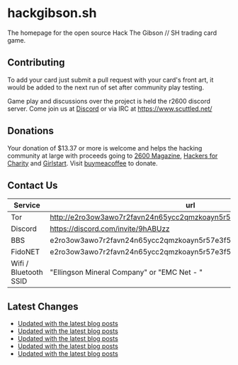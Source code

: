 # hackgibson.sh
The homepage for the open source Hack The Gibson // SH trading card game.


## Contributing

To add your card just submit a pull request with your card's front art, it would be added to the next run of set after community play testing.

Game play and discussions over the project is held the r2600 discord server. Come join us at [Discord](https://discord.com/invite/9hABUzz) or via IRC at https://www.scuttled.net/


## Donations

Your donation of $13.37 or more is welcome and helps the hacking community at large with proceeds going to [2600 Magazine](https://2600.com/), [Hackers for Charity](https://hackersforcharity.org) and [Girlstart](https://girlstart.org).  Visit [buymeacoffee](https://www.buymeacoffee.com/hackgibson.sh) to donate.


## Contact Us

Service | url
-|-
Tor | http://e2ro3ow3awo7r2favn24n65ycc2qmzkoayn5r57e3f56nvjwdcgg32ad.onion
Discord | https://discord.com/invite/9hABUzz
BBS | e2ro3ow3awo7r2favn24n65ycc2qmzkoayn5r57e3f56nvjwdcgg32ad.onion:23
FidoNET | e2ro3ow3awo7r2favn24n65ycc2qmzkoayn5r57e3f56nvjwdcgg32ad.onion:24554
Wifi / Bluetooth SSID | "Ellingson Mineral Company" or "EMC Net - <fidonet address>"

## Latest Changes
<!-- BLOG-POST-LIST:START -->
- [Updated with the latest blog posts](https://github.com/DFW2600/hackgibson.sh/commit/f8a38ec63cf5a65d20f50de13b57cb82b141fbf7)
- [Updated with the latest blog posts](https://github.com/DFW2600/hackgibson.sh/commit/29f4343ecd2d47f9f6ccd25b677ddd60f73ed066)
- [Updated with the latest blog posts](https://github.com/DFW2600/hackgibson.sh/commit/a818dfd88a9bb34bc1d14cd1f8b273538c7ef080)
- [Updated with the latest blog posts](https://github.com/DFW2600/hackgibson.sh/commit/6e3e745696d0575857629f10d724f8491175465b)
- [Updated with the latest blog posts](https://github.com/DFW2600/hackgibson.sh/commit/52ca43157cc4e17e0cf0c76cbafd589edc390827)
<!-- BLOG-POST-LIST:END -->
